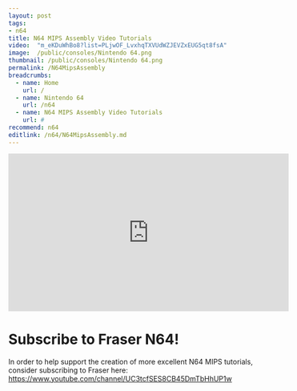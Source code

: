 ```yaml
---
layout: post
tags: 
- n64
title: N64 MIPS Assembly Video Tutorials
video:  "m_eKDuWhBo8?list=PLjwOF_LvxhqTXVUdWZJEVZxEUG5qt8fsA"
image:  /public/consoles/Nintendo 64.png
thumbnail: /public/consoles/Nintendo 64.png
permalink: /N64MipsAssembly
breadcrumbs:
  - name: Home
    url: /
  - name: Nintendo 64
    url: /n64
  - name: N64 MIPS Assembly Video Tutorials
    url: #
recommend: n64
editlink: /n64/N64MipsAssembly.md
---
```


<iframe width="560" height="315" src="https://www.youtube.com/embed/m_eKDuWhBo8?list=PLjwOF_LvxhqTXVUdWZJEVZxEUG5qt8fsA" frameborder="0" allow="accelerometer; autoplay; encrypted-media; gyroscope; picture-in-picture" allowfullscreen></iframe>

# Subscribe to Fraser N64!
In order to help support the creation of more excellent N64 MIPS tutorials, consider subscribing to Fraser here:
https://www.youtube.com/channel/UC3tcfSES8CB45DmTbHhUP1w
